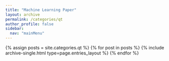 ```yaml
---
title: "Machine Learning Paper"
layout: archive
permalink: /categories/qt
author_profile: false
sidebar:
  nav: "mainMenu"
---
```


{% assign posts = site.categories.qt %}
{% for post in posts %} {% include archive-single.html type=page.entries_layout %} {% endfor %}